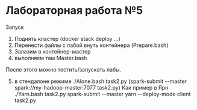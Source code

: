 # Лабораторная работа №5
Запуск

1) Поднять кластер (docker stack deploy ...)
2) Перенести файлы с лабой внуть контейнера (Prepare.bash)
3) Залазим в контейнер-мастер
4) выполняем там Master.bash

После этого можно тестить/запускать лабы.

5) в стендалоне режиме ./Alone.bash task2.py
(spark-submit --master spark://my-hadoop-master:7077 task2.py)
Как пример
в Ярн 
./Yarn.bash task2.py
spark-submit --master yarn --deploy-mode client task2.py
